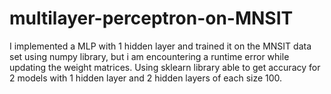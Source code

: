 # multilayer-perceptron-on-MNSIT

I implemented a MLP with 1 hidden layer and trained it on the MNSIT data set using numpy library, but i am encountering a runtime error while updating the weight matrices.
Using sklearn library able to get accuracy for 2 models with 1 hidden layer and 2 hidden layers of each size 100.
